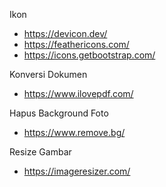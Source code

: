 Ikon
- https://devicon.dev/
- https://feathericons.com/
- https://icons.getbootstrap.com/

Konversi Dokumen
- https://www.ilovepdf.com/

Hapus Background Foto
- https://www.remove.bg/

Resize Gambar
- https://imageresizer.com/

